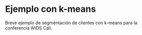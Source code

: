 # Ejemplo con k-means

Breve ejemplo de segmentación de clientes con k-means para la conferencia WiDS Cali.

